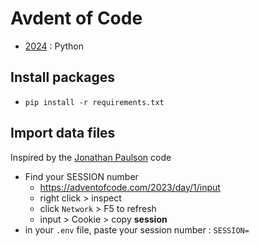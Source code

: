 # Avdent of Code

- [2024](https://adventofcode.com/2024) : Python


## Install packages

- `pip install -r requirements.txt`

## Import data files

Inspired by the [Jonathan Paulson](https://github.com/jonathanpaulson/AdventOfCode/blob/master/get_input.py) code

- Find your SESSION number
  - https://adventofcode.com/2023/day/1/input
  - right click > inspect
  - click `Network` > F5 to refresh
  - input > Cookie > copy **session**
- in your `.env` file, paste your session number : `SESSION=`